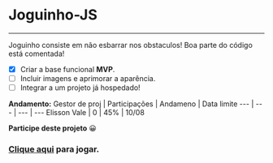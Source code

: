 # Joguinho-JS
---
Joguinho consiste em não esbarrar nos obstaculos!
Boa parte do código está comentada!

- [x] Criar a base funcional **MVP**.
- [ ] Incluir imagens e aprimorar a aparência.
- [ ] Integrar a um projeto já hospedado!

**Andamento:**
Gestor de proj | Participações | Andameno | Data limite
--- | --- | --- | ---
Elisson Vale | 0 | 45% | 10/08

**Participe deste projeto** :grinning:

### [Clique aqui](https://elissonlimavale.github.io/Joguinho-JS/jogo.html) para jogar.
